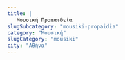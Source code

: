 ```yaml
---
title: |
   Μουσική Προπαιδεία
slugSubcategory: "mousiki-propaidia"
category: "Μουσική"
slugCategory: "mousiki"
city: "Αθήνα"
---
```


